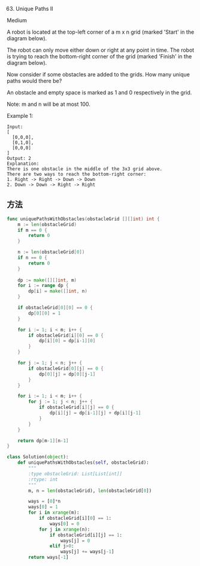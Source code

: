 63. Unique Paths II


Medium


A robot is located at the top-left corner of a m x n grid (marked 'Start' in the diagram below).

The robot can only move either down or right at any point in time. The robot is trying to reach the bottom-right corner of the grid (marked 'Finish' in the diagram below).

Now consider if some obstacles are added to the grids. How many unique paths would there be?



An obstacle and empty space is marked as 1 and 0 respectively in the grid.

Note: m and n will be at most 100.

Example 1:

```
Input:
[
  [0,0,0],
  [0,1,0],
  [0,0,0]
]
Output: 2
Explanation:
There is one obstacle in the middle of the 3x3 grid above.
There are two ways to reach the bottom-right corner:
1. Right -> Right -> Down -> Down
2. Down -> Down -> Right -> Right
```


## 方法

```go
func uniquePathsWithObstacles(obstacleGrid [][]int) int {
    m := len(obstacleGrid)
	if m == 0 {
		return 0
	}

	n := len(obstacleGrid[0])
	if n == 0 {
		return 0
	}
	
	dp := make([][]int, m)
	for i := range dp {
		dp[i] = make([]int, n)
	}

	if obstacleGrid[0][0] == 0 {
		dp[0][0] = 1
	}

	for i := 1; i < m; i++ {
		if obstacleGrid[i][0] == 0 {
			dp[i][0] = dp[i-1][0]
		}
	}

	for j := 1; j < n; j++ {
		if obstacleGrid[0][j] == 0 {
			dp[0][j] = dp[0][j-1]
		}
	}

	for i := 1; i < m; i++ {
		for j := 1; j < n; j++ {
			if obstacleGrid[i][j] == 0 {
				dp[i][j] = dp[i-1][j] + dp[i][j-1]
			}
		}
	}

	return dp[m-1][n-1]
}
```


```python
class Solution(object):
    def uniquePathsWithObstacles(self, obstacleGrid):
        """
        :type obstacleGrid: List[List[int]]
        :rtype: int
        """
        m, n = len(obstacleGrid), len(obstacleGrid[0])

        ways = [0]*n
        ways[0] = 1
        for i in xrange(m):
            if obstacleGrid[i][0] == 1:
                ways[0] = 0
            for j in xrange(n):
                if obstacleGrid[i][j] == 1:
                    ways[j] = 0
                elif j>0:
                    ways[j] += ways[j-1]
        return ways[-1]
```